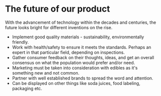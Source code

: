 # The future of our product

With the advancement of technology within the decades and centuries, the future looks bright for different inventions on the rise.

- Implement good quality materials - sustainability, environmentally friendly.
- Work with health/safety to ensure it meets the standards. Perhaps an expert in that particular field, depending on inspections.
- Gather consumer feedback on their thoughts, ideas, and get an overall consensus on what the population would prefer and/or need.
- Marketing must be taken into consideration with edibles as it's something new and not common.
- Partner with well established brands to spread the word and attention.
- Can be displayed on other things like soda juices, food labeling, packaging etc.